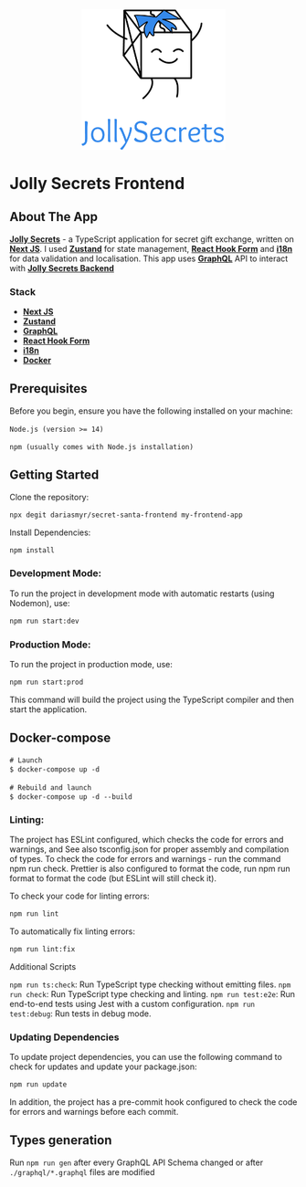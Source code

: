<div style="text-align: center;">
    <img src="public/assets/logo.png"
         alt="Logo"
         style="width: 50%; height: auto;" />
</div>

# Jolly Secrets Frontend

## About The App

[**Jolly Secrets**](https://jollysecrets.uxna.me) - a TypeScript application for secret gift exchange, written on [**Next JS**](https://nextjs.org). I used [**Zustand**](https://github.com/pmndrs/zustand) for state management, [**React Hook Form**](https://react-hook-form.com/) and [**i18n**](https://www.i18next.com/) for data validation and localisation. This app uses [**GraphQL**](https://graphql.org/) API to interact with [**Jolly Secrets Backend**](https://github.com/dariasmyr/secret-santa-backend)

### Stack

- [**Next JS**](https://nextjs.org)
- [**Zustand**](https://github.com/pmndrs/zustand)
- [**GraphQL**](https://graphql.org/)
- [**React Hook Form**](https://react-hook-form.com/)
- [**i18n**](https://www.i18next.com/)
- [**Docker**](https://www.docker.com/)

## Prerequisites
Before you begin, ensure you have the following installed on your machine:

`Node.js (version >= 14)`

`npm (usually comes with Node.js installation)`

## Getting Started

Clone the repository:

```bash
npx degit dariasmyr/secret-santa-frontend my-frontend-app
```

Install Dependencies:

```bash
npm install
```

### Development Mode:

To run the project in development mode with automatic restarts (using Nodemon), use:

```bash
npm run start:dev
```

### Production Mode:

To run the project in production mode, use:

```bash
npm run start:prod
```

This command will build the project using the TypeScript compiler and then start the application.

## Docker-compose
```shell
# Launch
$ docker-compose up -d

# Rebuild and launch
$ docker-compose up -d --build
```

### Linting:

The project has ESLint configured, which checks the code for errors and warnings, and See also tsconfig.json for proper assembly and compilation of types. To check the code for errors and warnings - run the command npm run check. Prettier is also configured to format the code, run npm run format to format the code (but ESLint will still check it).

To check your code for linting errors:

```bash
npm run lint
```

To automatically fix linting errors:

```bash
npm run lint:fix
```

Additional Scripts

`npm run ts:check`: Run TypeScript type checking without emitting files.
`npm run check`: Run TypeScript type checking and linting.
`npm run test:e2e`: Run end-to-end tests using Jest with a custom configuration.
`npm run test:debug`: Run tests in debug mode.

### Updating Dependencies
To update project dependencies, you can use the following command to check for updates and update your package.json:

```bash
npm run update
```

In addition, the project has a pre-commit hook configured to check the code for errors and warnings before each commit.

## Types generation
Run `npm run gen` after every GraphQL API Schema changed or after `./graphql/*.graphql` files are modified

